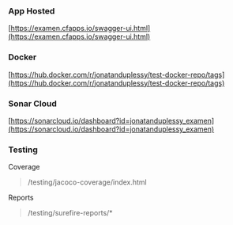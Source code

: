 ### App Hosted

[https://examen.cfapps.io/swagger-ui.html](https://examen.cfapps.io/swagger-ui.html)

### Docker 

[https://hub.docker.com/r/jonatanduplessy/test-docker-repo/tags](https://hub.docker.com/r/jonatanduplessy/test-docker-repo/tags)

### Sonar Cloud

[https://sonarcloud.io/dashboard?id=jonatanduplessy_examen](https://sonarcloud.io/dashboard?id=jonatanduplessy_examen)

### Testing

Coverage
> /testing/jacoco-coverage/index.html

Reports
> /testing/surefire-reports/*